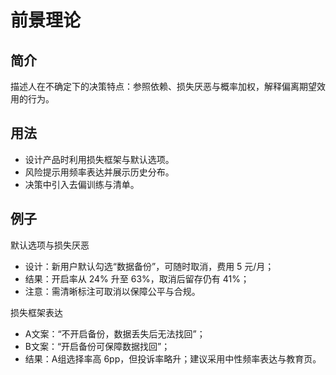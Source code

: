 # 前景理论

## 简介
描述人在不确定下的决策特点：参照依赖、损失厌恶与概率加权，解释偏离期望效用的行为。

## 用法
- 设计产品时利用损失框架与默认选项。
- 风险提示用频率表达并展示历史分布。
- 决策中引入去偏训练与清单。

## 例子
默认选项与损失厌恶

- 设计：新用户默认勾选“数据备份”，可随时取消，费用 5 元/月；
- 结果：开启率从 24% 升至 63%，取消后留存仍有 41%；
- 注意：需清晰标注可取消以保障公平与合规。

损失框架表达

- A文案：“不开启备份，数据丢失后无法找回”；
- B文案：“开启备份可保障数据找回”；
- 结果：A组选择率高 6pp，但投诉率略升；建议采用中性频率表达与教育页。
